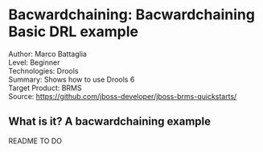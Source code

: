 Bacwardchaining: Bacwardchaining Basic DRL example
======================================
Author: Marco Battaglia  
Level: Beginner  
Technologies: Drools  
Summary: Shows how to use Drools 6  
Target Product: BRMS  
Source: <https://github.com/jboss-developer/jboss-brms-quickstarts/>  

What is it? A bacwardchaining example 
-----------

README TO DO

